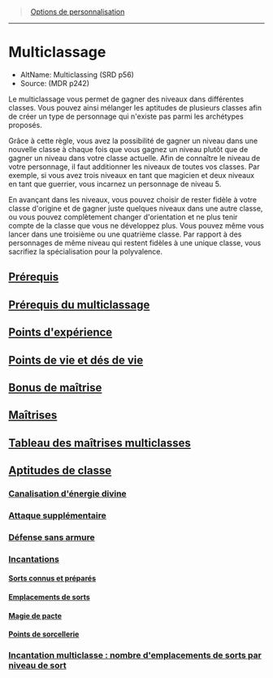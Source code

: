 ﻿---
!Items
Id: multiclassing_hd.md#multiclassage
RootId: multiclassing_hd.md
ParentLink: custom_options_hd.md
Name: Multiclassage
ParentName: Options de personnalisation
NameLevel: 1
AltName: Multiclassing (SRD p56)
Source: (MDR p242)
Attributes: {}
AttributesDictionary: >+
  {}

---
>  [Options de personnalisation](hd_custom_options.md)

---


# Multiclassage

- AltName: Multiclassing (SRD p56)
- Source: (MDR p242)

Le multiclassage vous permet de gagner des niveaux dans différentes classes. Vous pouvez ainsi mélanger les aptitudes de plusieurs classes afin de créer un type de personnage qui n'existe pas parmi les archétypes proposés.

Grâce à cette règle, vous avez la possibilité de gagner un niveau dans une nouvelle classe à chaque fois que vous gagnez un niveau plutôt que de gagner un niveau dans votre classe actuelle. Afin de connaître le niveau de votre personnage, il faut additionner les niveaux de toutes vos classes. Par exemple, si vous avez trois niveaux en tant que magicien et deux niveaux en tant que guerrier, vous incarnez un personnage de niveau 5.

En avançant dans les niveaux, vous pouvez choisir de rester fidèle à votre classe d'origine et de gagner juste quelques niveaux dans une autre classe, ou vous pouvez complètement changer d'orientation et ne plus tenir compte de la classe que vous ne développez plus. Vous pouvez même vous lancer dans une troisième ou une quatrième classe. Par rapport à des personnages de même niveau qui restent fidèles à une unique classe, vous sacrifiez la spécialisation pour la polyvalence.



## [Prérequis](hd_multiclassing_prerequis.md)



## [Prérequis du multiclassage](hd_multiclassing_prerequis_du_multiclassage.md)



## [Points d'expérience](hd_multiclassing_points_dexperience.md)



## [Points de vie et dés de vie](hd_multiclassing_points_de_vie_et_des_de_vie.md)



## [Bonus de maîtrise](hd_multiclassing_bonus_de_maitrise.md)



## [Maîtrises](hd_multiclassing_maitrises.md)



## [Tableau des maîtrises multiclasses](hd_multiclassing_tableau_des_maitrises_multiclasses.md)



## [Aptitudes de classe](hd_multiclassing_aptitudes_de_classe.md)



### [Canalisation d'énergie divine](hd_multiclassing_canalisation_denergie_divine.md)



### [Attaque supplémentaire](hd_multiclassing_attaque_supplementaire.md)



### [Défense sans armure](hd_multiclassing_defense_sans_armure.md)



### [Incantations](hd_multiclassing_incantations.md)



#### [Sorts connus et préparés](hd_multiclassing_sorts_connus_et_prepares.md)



#### [Emplacements de sorts](hd_multiclassing_emplacements_de_sorts.md)



#### [Magie de pacte](hd_multiclassing_magie_de_pacte.md)



#### [Points de sorcellerie](hd_multiclassing_points_de_sorcellerie.md)



### [Incantation multiclasse : nombre d'emplacements de sorts par niveau de sort](hd_multiclassing_incantation_multiclasse_nombre_demplacements_de_sorts_par_niveau_de_sort.md)

